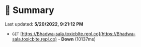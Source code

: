 # 📖 Summary
Last updated: **5/20/2022, 9:21:12 PM**

- `GET` [https://Bhadwa-sala.toxicblte.repl.co](https://Bhadwa-sala.toxicblte.repl.co) - **Down** (10137ms)

